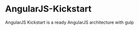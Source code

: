 AngularJS-Kickstart
===================

AngularJS Kickstart is a ready AngularJS architecture with gulp
